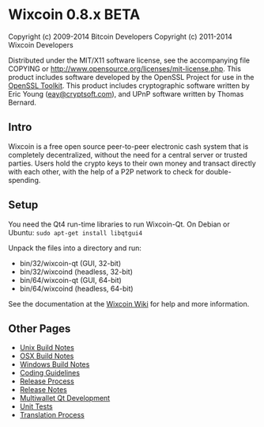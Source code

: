 Wixcoin 0.8.x BETA
====================

Copyright (c) 2009-2014 Bitcoin Developers
Copyright (c) 2011-2014 Wixcoin Developers

Distributed under the MIT/X11 software license, see the accompanying
file COPYING or http://www.opensource.org/licenses/mit-license.php.
This product includes software developed by the OpenSSL Project for use in the [OpenSSL Toolkit](http://www.openssl.org/). This product includes
cryptographic software written by Eric Young ([eay@cryptsoft.com](mailto:eay@cryptsoft.com)), and UPnP software written by Thomas Bernard.


Intro
---------------------
Wixcoin is a free open source peer-to-peer electronic cash system that is
completely decentralized, without the need for a central server or trusted
parties.  Users hold the crypto keys to their own money and transact directly
with each other, with the help of a P2P network to check for double-spending.


Setup
---------------------
You need the Qt4 run-time libraries to run Wixcoin-Qt. On Debian or Ubuntu:
	`sudo apt-get install libqtgui4`

Unpack the files into a directory and run:

- bin/32/wixcoin-qt (GUI, 32-bit)
- bin/32/wixcoind (headless, 32-bit)
- bin/64/wixcoin-qt (GUI, 64-bit)
- bin/64/wixcoind (headless, 64-bit)

See the documentation at the [Wixcoin Wiki](http://wixcoin.info)
for help and more information.


Other Pages
---------------------
- [Unix Build Notes](build-unix.md)
- [OSX Build Notes](build-osx.md)
- [Windows Build Notes](build-msw.md)
- [Coding Guidelines](coding.md)
- [Release Process](release-process.md)
- [Release Notes](release-notes.md)
- [Multiwallet Qt Development](multiwallet-qt.md)
- [Unit Tests](unit-tests.md)
- [Translation Process](translation_process.md)
